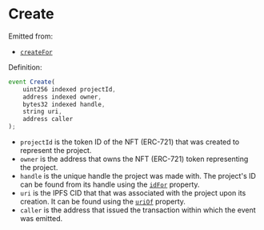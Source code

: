 # Create

Emitted from:

* [`createFor`](../write/createfor.md)

Definition:

```javascript
event Create(
    uint256 indexed projectId,
    address indexed owner,
    bytes32 indexed handle,
    string uri,
    address caller
);
```

* `projectId` is the token ID of the NFT \(ERC-721\) that was created to represent the project.
* `owner` is the address that owns the NFT \(ERC-721\) token representing the project.
* `handle` is the unique handle the project was made with. The project's ID can be found from its handle using the [`idFor`](../properties/idfor.md) property.
* `uri` is the IPFS CID that that was associated with the project upon its creation. It can be found using the [`uriOf`](../properties/uriof.md) property.
* `caller` is the address that issued the transaction within which the event was emitted.



